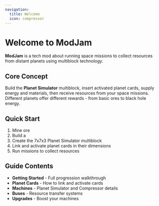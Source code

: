 ```yaml
---
navigation:
  title: Welcome
  icon: compressor
---
```


# Welcome to ModJam

**ModJam** is a tech mod about running space missions to collect resources from distant planets using multiblock technology.

## Core Concept

Build the **Planet Simulator** multiblock, insert activated planet cards, supply energy and materials, then receive resources from your space missions. Different planets offer different rewards - from basic ores to black hole energy.

## Quick Start

1. Mine <ItemLink id="modjam:raw_tantalum" /> ore
2. Build a <ItemLink id="modjam:compressor" />
3. Create the 7x7x3 Planet Simulator multiblock
4. Link and activate planet cards in their dimensions
5. Run missions to collect resources

## Guide Contents

- **Getting Started** - Full progression walkthrough
- **Planet Cards** - How to link and activate cards
- **Machines** - Planet Simulator and Compressor details
- **Buses** - Resource transfer systems
- **Upgrades** - Boost your machines
